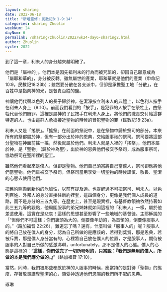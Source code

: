 ```yaml
---
layout: sharing
date: 2022-06-18
title: "新增靈修：民數記8:1-9:14"
categories: sharing Zhuolin
weekNum: 24
dayNum: 6
permalink: /sharing/zhuolin/2022/wk24-day6-sharing2.html
author: Zhuolin
cycle: 2022
---  
```


到了這一章，利未人的身分越來越明確了。

他們是「屬神的」。他們本是因先祖利未的行為而被咒詛的，卻因自己願意成為「屬耶和華的」，身分被反轉。雖無屬世的產業，耶和華就是他們的產業（申命記10:9，民數記18:23b）；雖然要分散在各支派中，但卻是承擔聖工地「分散」，在百姓中是指向神的光，是督責百姓的鹽。

神讓他們代替以色列人的長子歸於神。在潔淨按立利未人的典禮上，以色利人按手在利未人身上（8:10）。前面我們看到的「按手」，是犯罪的人按手在祭牲上，由祭牲代替他們贖罪。這裡是屬神的子民按手在利未人身上，將他們的職責交付給這群特選的人，也由這群人承擔接近聖物的時候的冒犯聖物的罪（民數記18:23a）。

利未人又是「搖祭」。「搖祭」在前面的祭祀中，是在祭物中歸於祭司的部分。本來所有的祭都屬於神，但有一部分出於神的恩典，交給服事祂的祭司。祭司要將這部分聖物在神面前搖一搖，然後就屬於他們。利未人就是人裡的「搖祭」，他們本屬於神，是「聖物」（歸於神為聖），出於神的恩典他們被交予祭司，成為服事祭司，協助祭司在聖所裡的聖工。

雖然他們看起來是僕人，但卻是聖物。他們自己須當將自己當僕人，祭司卻應將他們當聖物。他們雖被交予祭司，但祭司當用享受一切聖物的時候謹慎、敬畏、聖潔的心態去使用他們。

把舊約照搬到新約的危險性，以前有提及過。也提醒過不可把祭司、利未人、以色列百姓、外邦人的身分直接往新約裡套，這四個身分，更像是我們個人成長的道路，而不是身分的三五九等。在歷史上，甚至是現實裡，有基督教領袖依然持著如此三五九等的觀點，他周圍服事的弟兄姊妹就如同這裡的「利未人」一樣，屬於他差遣使用。這實在是悲哀！這樣的思想甚至影響了一些地域的基督徒。主耶穌說的「“但你們不可這樣；你們裏頭為大的，倒要像年幼的，為首領的，倒要像服事人的。”（‭‭路加福音‬ ‭22:26‬），難道忘了嗎？還有，什麼叫做「服事人的」呢？服事人的將自己放在僕人的身分，認為自己所做的是應該的，若得到獎賞，那是恩典，若被斥責，那是僕人身分當有的，心裡將自己放在僕人的位置，才是服事人，期待被服事的人對自己所做的感激涕琳，unfortunately，那不是僕人的心態。僕人的心態是這樣的：“**這樣，你們做完了一切所吩咐的，只當說：『我們是無用的僕人，所做的本是我們應分做的。』**”（路加福音‬ ‭17:10‬）。

當然，同時，我們被那些奉獻於神的人服事的時候，應當持的是對待「聖物」的態度，存著敬畏謙卑聖潔的心，領受神透過他們恩賜的我們所不配的恩典。

琢琳
